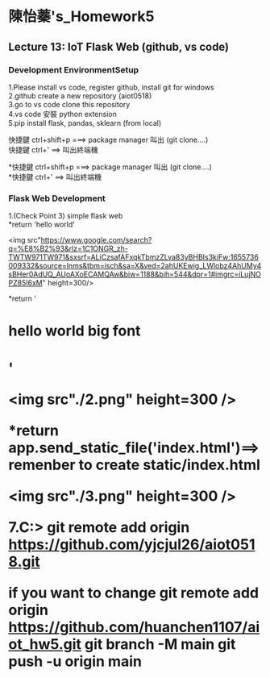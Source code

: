 # 陳怡蓁's_Homework5 
 
## Lecture 13: IoT Flask Web (github, vs code)  
### Development EnvironmentSetup   
  
   
1.Please install vs code, register github, install git for windows   
2.github create a new repository (aiot0518)      
3.go to vs code clone this repository    
4.vs code 安裝 python extension    
5.pip install flask, pandas, sklearn   (from local)

快捷鍵 ctrl+shift+p ===> package manager 叫出 (git clone....)      
快捷鍵 ctrl+' ==> 叫出終端機   



*快捷鍵 ctrl+shift+p ===> package manager 叫出 (git clone....)        
*快捷鍵 ctrl+' ==> 叫出終端機   




### Flask Web Development   
1.(Check Point 3) simple flask web   
  *return 'hello world'   

<img src"https://www.google.com/search?q=%E8%B2%93&rlz=1C1ONGR_zh-TWTW971TW971&sxsrf=ALiCzsafAFxqkTbmzZLva83yBHBIs3kiFw:1655736009332&source=lnms&tbm=isch&sa=X&ved=2ahUKEwig_LWlobz4AhUMy4sBHer0AdUQ_AUoAXoECAMQAw&biw=1188&bih=544&dpr=1#imgrc=iLujNOPZ85I6xM" height=300/>    


  *return '<h1>hello world big font<h1>'   

<img src"./2.png" height=300 />    

  *return app.send_static_file('index.html')==>remenber to create static/index.html   

<img src"./3.png" height=300 />      

7.C:> git remote add origin  https://github.com/yjcjul26/aiot0518.git    

if you want to change git remote add origin https://github.com/huanchen1107/aiot_hw5.git git branch -M main git push -u origin main    
